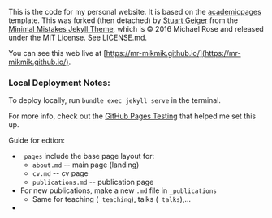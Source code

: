 This is the code for my personal website. It is based on the [academicpages](https://github.com/academicpages/academicpages.github.io) template.
This was forked (then detached) by [Stuart Geiger](https://github.com/staeiou) from the [Minimal Mistakes Jekyll Theme](https://mmistakes.github.io/minimal-mistakes/), which is © 2016 Michael Rose and released under the MIT License. See LICENSE.md.

You can see this web live at [https://mr-mikmik.github.io/](https://mr-mikmik.github.io/).

### Local Deployment Notes:
To deploy locally, run `bundle exec jekyll serve` in the terminal.

For more info, check out the [GitHub Pages Testing](hhttps://docs.github.com/en/pages/setting-up-a-github-pages-site-with-jekyll/testing-your-github-pages-site-locally-with-jekyll) that helped me set this up.



Guide for edtion:

* `_pages` include the base page layout for:
    * `about.md` -- main page (landing)
    * `cv.md` -- cv page
    * `publications.md` -- publication page
* For new publications, make a new `.md` file in `_publications`
    * Same for teaching (`_teaching`), talks (`_talks`),...
* 